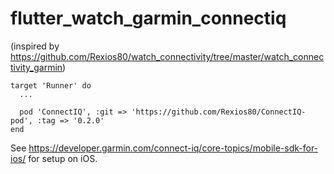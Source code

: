 # flutter_watch_garmin_connectiq

(inspired by https://github.com/Rexios80/watch_connectivity/tree/master/watch_connectivity_garmin)

```
target 'Runner' do
  ...

  pod 'ConnectIQ', :git => 'https://github.com/Rexios80/ConnectIQ-pod', :tag => '0.2.0'
end
```

See https://developer.garmin.com/connect-iq/core-topics/mobile-sdk-for-ios/ for setup on iOS.
